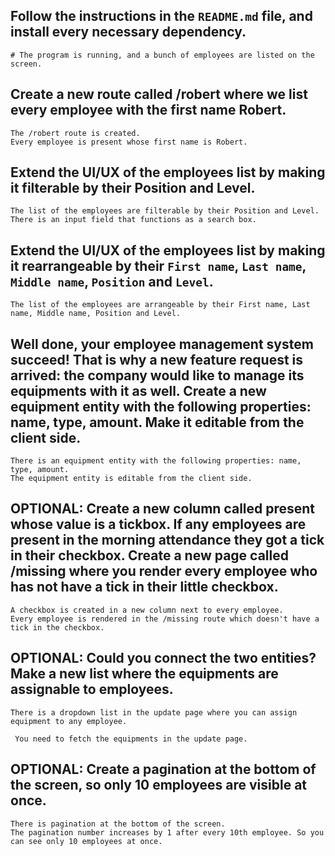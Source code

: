 
## Follow the instructions in the `README.md` file, and install every necessary dependency.

    # The program is running, and a bunch of employees are listed on the screen. 


## Create a new route called /robert where we list every employee with the first name Robert.

    The /robert route is created.
    Every employee is present whose first name is Robert. 

## Extend the UI/UX of the employees list by making it filterable by their Position and Level.

    The list of the employees are filterable by their Position and Level.
    There is an input field that functions as a search box. 

## Extend the UI/UX of the employees list by making it rearrangeable by their `First name`, `Last name`, `Middle name`, `Position` and `Level`.

    The list of the employees are arrangeable by their First name, Last name, Middle name, Position and Level. 

## Well done, your employee management system succeed! That is why a new feature request is arrived: the company would like to manage its equipments with it as well. Create a new equipment entity with the following properties: name, type, amount. Make it editable from the client side.

    There is an equipment entity with the following properties: name, type, amount.
    The equipment entity is editable from the client side. 

## OPTIONAL: Create a new column called present whose value is a tickbox. If any employees are present in the morning attendance they got a tick in their checkbox. Create a new page called /missing where you render every employee who has not have a tick in their little checkbox.

    A checkbox is created in a new column next to every employee.
    Every employee is rendered in the /missing route which doesn't have a tick in the checkbox. 

## OPTIONAL: Could you connect the two entities? Make a new list where the equipments are assignable to employees.

    There is a dropdown list in the update page where you can assign equipment to any employee.

     You need to fetch the equipments in the update page.

## OPTIONAL: Create a pagination at the bottom of the screen, so only 10 employees are visible at once.

    There is pagination at the bottom of the screen.
    The pagination number increases by 1 after every 10th employee. So you can see only 10 employees at once. 

        